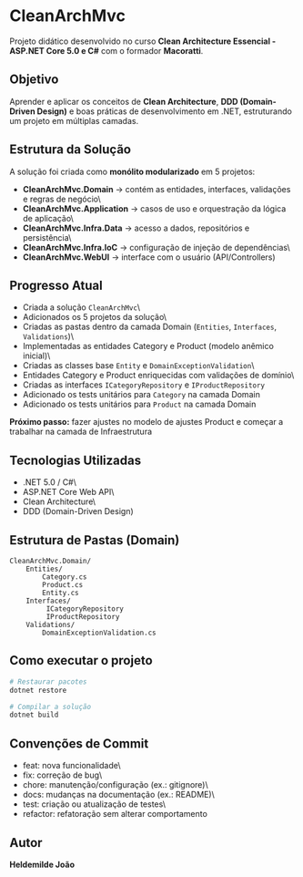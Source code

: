 # CleanArchMvc

Projeto didático desenvolvido no curso **Clean Architecture Essencial -
ASP.NET Core 5.0 e C#** com o formador **Macoratti**.

## Objetivo

Aprender e aplicar os conceitos de **Clean Architecture**, **DDD
(Domain-Driven Design)** e boas práticas de desenvolvimento em .NET,
estruturando um projeto em múltiplas camadas.

## Estrutura da Solução

A solução foi criada como **monólito modularizado** em 5 projetos:

-   **CleanArchMvc.Domain** → contém as entidades, interfaces,
    validações e regras de negócio\
-   **CleanArchMvc.Application** → casos de uso e orquestração da lógica
    de aplicação\
-   **CleanArchMvc.Infra.Data** → acesso a dados, repositórios e
    persistência\
-   **CleanArchMvc.Infra.IoC** → configuração de injeção de
    dependências\
-   **CleanArchMvc.WebUI** → interface com o usuário (API/Controllers)

## Progresso Atual

-   Criada a solução `CleanArchMvc`\
-   Adicionados os 5 projetos da solução\
-   Criadas as pastas dentro da camada Domain (`Entities`, `Interfaces`,
    `Validations`)\
-   Implementadas as entidades Category e Product (modelo anêmico
    inicial)\
-   Criadas as classes base `Entity` e `DomainExceptionValidation`\
-   Entidades Category e Product enriquecidas com validações de domínio\
-   Criadas as interfaces `ICategoryRepository` e `IProductRepository`
-   Adicionado os tests unitários para `Category` na camada Domain
-   Adicionado os tests unitários para `Product` na camada Domain

**Próximo passo:** fazer ajustes no modelo de ajustes Product e começar a trabalhar na camada de Infraestrutura 

## Tecnologias Utilizadas

-   .NET 5.0 / C#\
-   ASP.NET Core Web API\
-   Clean Architecture\
-   DDD (Domain-Driven Design)

## Estrutura de Pastas (Domain)

    CleanArchMvc.Domain/
        Entities/ 
            Category.cs
            Product.cs
            Entity.cs
        Interfaces/ 
             ICategoryRepository
             IProductRepository
        Validations/ 
            DomainExceptionValidation.cs

## Como executar o projeto

``` bash
# Restaurar pacotes
dotnet restore

# Compilar a solução
dotnet build
```

## Convenções de Commit

-   feat: nova funcionalidade\
-   fix: correção de bug\
-   chore: manutenção/configuração (ex.: gitignore)\
-   docs: mudanças na documentação (ex.: README)\
-   test: criação ou atualização de testes\
-   refactor: refatoração sem alterar comportamento

## Autor

**Heldemilde João**
